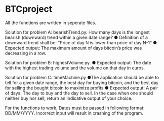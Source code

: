 # BTCproject

All the functions are written in seperate files. 

Solution for problem A: bearishTrend.py.
How many days is the longest bearish (downward) trend within a given date range?
● Definition of a downward trend shall be: “Price of day N is lower than price of day N-1”
● Expected output: The maximum amount of days bitcoin’s price was decreasing in a row.

Solution for problem B:  highestVolume.py.
● Expected output: The date with the highest trading volume and the volume on that day in
euros.

Solution for problem C: timeMachine.py
●The application should be able to tell for a given date range, the best day for buying bitcoin, and the best day for selling the
bought bitcoin to maximize profits
● Expected output: A pair of days: The day to buy and the day to sell. In the case when one
should neither buy nor sell, return an indicative output of your choice.

For the functions to work, Dates must be passed in following format: DD/MM/YYYY.
Incorrect input will result in crashing of the program.